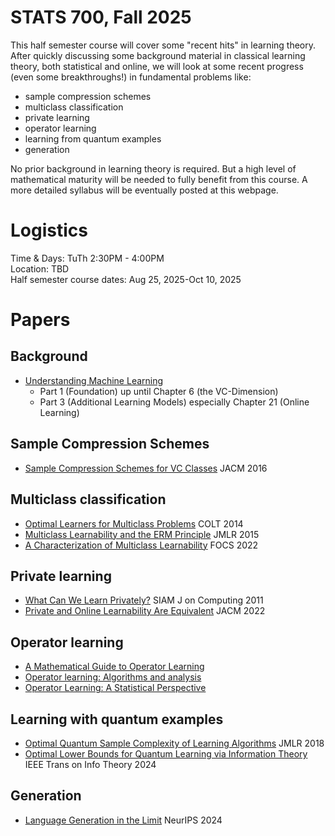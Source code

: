 # STATS 700, Fall 2025

This half semester course will cover some "recent hits" in learning theory. After quickly discussing some background material in classical learning theory, both statistical and online, we will look at some recent progress (even some breakthroughs!) in fundamental problems like:
- sample compression schemes
- multiclass classification
- private learning
- operator learning
- learning from quantum examples
- generation

No prior background in learning theory is required. But a high level of mathematical maturity will be needed to fully benefit from this course. A more detailed syllabus will be eventually posted at this webpage.

# Logistics
Time & Days: TuTh 2:30PM - 4:00PM  
Location: TBD  
Half semester course dates: Aug 25, 2025-Oct 10, 2025

# Papers

## Background

- [Understanding Machine Learning](https://www.cs.huji.ac.il/~shais/UnderstandingMachineLearning/understanding-machine-learning-theory-algorithms.pdf)
  - Part 1 (Foundation) up until Chapter 6 (the VC-Dimension)
  - Part 3 (Additional Learning Models) especially Chapter 21 (Online Learning)

## Sample Compression Schemes

- [Sample Compression Schemes for VC Classes](https://dl.acm.org/doi/abs/10.1145/2890490) JACM 2016

## Multiclass classification

- [Optimal Learners for Multiclass Problems](https://proceedings.mlr.press/v35/daniely14b.pdf) COLT 2014
- [Multiclass Learnability and the ERM Principle](https://www.jmlr.org/papers/volume16/daniely15a/daniely15a.pdf) JMLR 2015
- [A Characterization of Multiclass Learnability](https://ieee-focs.org/FOCS-2022-Papers/pdfs/FOCS2022-4Bu7jGV9xIcveUWYj3oWoi/551900a943/551900a943.pdf) FOCS 2022

## Private learning

- [What Can We Learn Privately?](https://epubs.siam.org/doi/abs/10.1137/090756090) SIAM J on Computing 2011
- [Private and Online Learnability Are Equivalent](https://dl.acm.org/doi/10.1145/3526074) JACM 2022

## Operator learning

- [A Mathematical Guide to Operator Learning](https://arxiv.org/pdf/2312.14688)
- [Operator learning: Algorithms and analysis](https://arxiv.org/pdf/2402.15715)
- [Operator Learning: A Statistical Perspective](https://arxiv.org/pdf/2504.03503)
   
## Learning with quantum examples

- [Optimal Quantum Sample Complexity of Learning Algorithms](https://jmlr.org/papers/volume19/18-195/18-195.pdf) JMLR 2018
- [Optimal Lower Bounds for Quantum Learning via Information Theory](https://ieeexplore.ieee.org/abstract/document/10285509) IEEE Trans on Info Theory 2024

## Generation

- [Language Generation in the Limit](https://openreview.net/forum?id=FGTDe6EA0B) NeurIPS 2024
